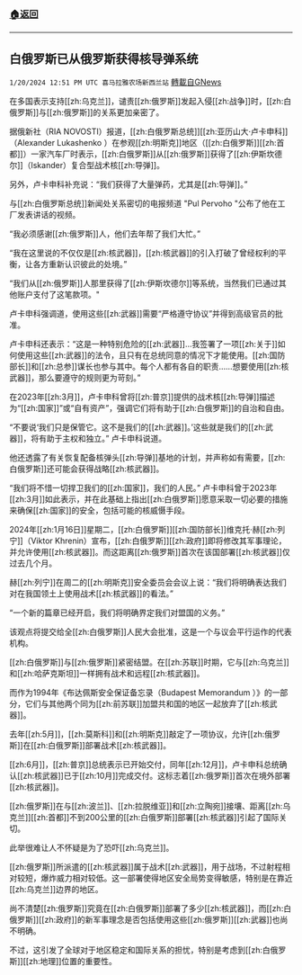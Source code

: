 ###  [:house:返回](README.md)
---


## 白俄罗斯已从俄罗斯获得核导弹系统
`1/20/2024 12:51 PM UTC 喜马拉雅农场新西兰站` [轉載自GNews](https://gnews.org/articles/2236712)


在多国表示支持[[zh:乌克兰]]，谴责[[zh:俄罗斯]]发起入侵[[zh:战争]]时，[[zh:白俄罗斯]]与[[zh:俄罗斯]]的关系更加亲密了。

据俄新社（RIA NOVOSTI）报道，[[zh:白俄罗斯总统]][[zh:亚历山大·卢卡申科]]（Alexander Lukashenko ）在参观[[zh:明斯克]]地区（[[zh:白俄罗斯]][[zh:首都]]）一家汽车厂时表示，[[zh:白俄罗斯]]从[[zh:俄罗斯]]获得了[[zh:伊斯坎德尔]]（Iskander）复合型战术核[[zh:导弹]]。

另外，卢卡申科补充说：“我们获得了大量弹药，尤其是[[zh:导弹]]。”

与[[zh:白俄罗斯总统]]新闻处关系密切的电报频道 "Pul Pervoho "公布了他在工厂发表讲话的视频。

“我必须感谢[[zh:俄罗斯]]人，他们去年帮了我们大忙。”

“我在这里说的不仅仅是[[zh:核武器]]，[[zh:核武器]]的引入打破了曾经权利的平衡，让各方重新认识彼此的处境。”

“我们从[[zh:俄罗斯]]人那里获得了[[zh:伊斯坎德尔]]等系统，当然我们已通过其他账户支付了这笔款项。"

卢卡申科强调道，使用这些[[zh:武器]]需要“严格遵守协议”并得到高级官员的批准。

卢卡申科还表示：“这是一种特别危险的[[zh:武器]]...我签署了一项[[zh:关于]]如何使用这些[[zh:武器]]的法令，且只有在总统同意的情况下才能使用。[[zh:国防部长]]和[[zh:总参]]谋长也参与其中。每个人都有各自的职责……想要使用[[zh:核武器]]，那么要遵守的规则更为苛刻。”

在2023年[[zh:3月]]，卢卡申科曾将[[zh:普京]]提供的战术核[[zh:导弹]]描述为“[[zh:国家]]”或“自有资产”，强调它们将有助于[[zh:白俄罗斯]]的自治和自由。

“不要说‘我们只是保管它。这不是我们的[[zh:武器]]。’这些就是我们的[[zh:武器]]，将有助于主权和独立。” 卢卡申科说道。

他还透露了有关恢复配备核弹头[[zh:导弹]]基地的计划，并声称如有需要，[[zh:白俄罗斯]]还可能会获得战略[[zh:核武器]]。

“我们将不惜一切捍卫我们的[[zh:国家]]，我们的人民。” 卢卡申科曾于2023年[[zh:3月]]如此表示，并在此基础上指出[[zh:白俄罗斯]]愿意采取一切必要的措施来确保[[zh:国家]]的安全，包括可能的核威慑手段。

2024年[[zh:1月16日]]星期二，[[zh:白俄罗斯]][[zh:国防部长]]维克托·赫[[zh:列宁]]（Viktor Khrenin）宣布，[[zh:白俄罗斯]][[zh:政府]]即将修改其军事理论，并允许使用[[zh:核武器]]。而这距离[[zh:俄罗斯]]首次在该国部署[[zh:核武器]]仅过去几个月。

赫[[zh:列宁]]在周二的[[zh:明斯克]]安全委员会会议上说：“我们将明确表达我们对在我国领土上使用战术[[zh:核武器]]的看法。”

“一个新的篇章已经开启，我们将明确界定我们对盟国的义务。”

该观点将提交给全[[zh:白俄罗斯]]人民大会批准，这是一个与议会平行运作的代表机构。

[[zh:白俄罗斯]]与[[zh:俄罗斯]]紧密结盟。在[[zh:苏联]]时期，它与[[zh:乌克兰]]和[[zh:哈萨克斯坦]]一样拥有战术和远程[[zh:核武器]]。

而作为1994年《布达佩斯安全保证备忘录（Budapest Memorandum ）》的一部分，它们与其他两个同为[[zh:前苏联]]加盟共和国的地区一起放弃了[[zh:核武器]]。

去年[[zh:5月]]，[[zh:莫斯科]]和[[zh:明斯克]]敲定了一项协议，允许[[zh:俄罗斯]]在[[zh:白俄罗斯]]部署战术[[zh:核武器]]。

[[zh:6月]]，[[zh:普京]]总统表示已开始交付，同年[[zh:12月]]，卢卡申科总统确认[[zh:核武器]]已于[[zh:10月]]完成交付。这标志着[[zh:俄罗斯]]首次在境外部署[[zh:核武器]]。

[[zh:俄罗斯]]在与[[zh:波兰]]、[[zh:拉脱维亚]]和[[zh:立陶宛]]接壤、距离[[zh:乌克兰]][[zh:首都]]不到200公里的[[zh:白俄罗斯]]部署[[zh:核武器]]引起了国际关切。

此举很难让人不怀疑是为了恐吓[[zh:乌克兰]]。

[[zh:俄罗斯]]所派遣的[[zh:核武器]]属于战术[[zh:武器]]，用于战场，不过射程相对较短，爆炸威力相对较低。这一部署使得地区安全局势变得敏感，特别是在靠近[[zh:乌克兰]]边界的地区。

尚不清楚[[zh:俄罗斯]]究竟在[[zh:白俄罗斯]]部署了多少[[zh:核武器]]，而[[zh:白俄罗斯]][[zh:政府]]的新军事理念是否包括使用这些[[zh:俄罗斯]][[zh:武器]]也尚不明确。

不过，这引发了全球对于地区稳定和国际关系的担忧，特别是考虑到[[zh:白俄罗斯]][[zh:地理]]位置的重要性。
